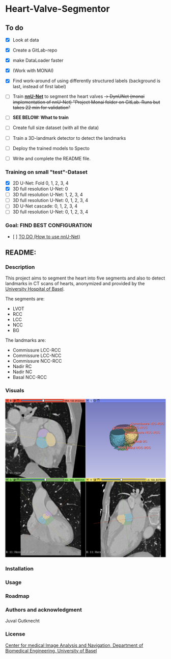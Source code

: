 # Heart-Valve-Segmentor

## To do
- [x] Look at data
- [x] Create a GitLab-repo
- [x] make DataLoader faster
- [x] (Work with MONAI)
- [x] Find work-around of using differently structured labels (background is last, instead of first label)
- [ ] Train **[nnU-Net](https://github.com/MIC-DKFZ/nnUNet)** to segment the heart valves ~~-> DynUNet (monai implementation of nnU-Net) "Project Monai folder on GitLab. Runs but takes 22 min for validation"~~
- [ ] **SEE BELOW: What to train**
- [ ] Create full size dataset (with all the data)

- [ ] Train a 3D-landmark detector to detect the landmarks
- [ ] Deploy the trained models to Specto
- [ ] Write and complete the README file.

### Training on small "test"-Dataset
- [x] 2D U-Net: Fold 0, 1, 2, 3, 4
- [x] 3D full resolution U-Net: 0
- [ ] 3D full resolution U-Net: 1, 2, 3, 4
- [ ] 3D full resolution U-Net: 0, 1, 2, 3, 4
- [ ] 3D U-Net cascade: 0, 1, 2, 3, 4
- [ ] 3D full resolution U-Net: 0, 1, 2, 3, 4

### Goal: **FIND BEST CONFIGURATION**
- [ ] [TO DO (How to use nnU-Net)](https://github.com/MIC-DKFZ/nnUNet/blob/master/documentation/how_to_use_nnunet.md)

## README:
### Description
This project aims to segment the heart into five segments and also to detect landmarks in CT scans of hearts, anonymized and provided by the [University Hospital of Basel](https://www.unispital-basel.ch/).

The segments are:
- LVOT
- RCC
- LCC
- NCC
- BG

The landmarks are:
- Commissure LCC-RCC
- Commissure LCC-NCC
- Commissure NCC-RCC
- Nadir RC
- Nadir NC
- Basal NCC-RCC

### Visuals
![alt text](image.png)
### Installation
### Usage
### Roadmap
### Authors and acknowledgment
Juval Gutknecht

### License
[Center for medical Image Analysis and Navigation, Department of Biomedical Engineering, University of Basel](https://dbe.unibas.ch/en/cian/)